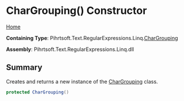 # CharGrouping\(\) Constructor

[Home](../../../../../../README.md)

**Containing Type**: Pihrtsoft\.Text\.RegularExpressions\.Linq\.[CharGrouping](../README.md)

**Assembly**: Pihrtsoft\.Text\.RegularExpressions\.Linq\.dll

## Summary

Creates and returns a new instance of the [CharGrouping](../README.md) class\.

```csharp
protected CharGrouping()
```


